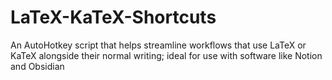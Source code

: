 # LaTeX-KaTeX-Shortcuts
An AutoHotkey script that helps streamline workflows that use LaTeX or KaTeX alongside their normal writing; ideal for use with software like Notion and Obsidian
